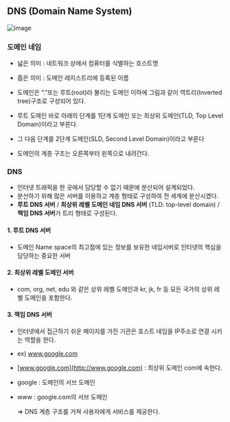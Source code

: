 ## DNS (Domain Name System)

![image](https://user-images.githubusercontent.com/61968474/135806280-ef677953-234f-4db2-b973-cefe5c312bdf.png)

### 도메인 네임
- 넓은 의미 : 네트워크 상에서 컴퓨터를 식별하는 호스트명
- 좁은 의미 : 도메인 레지스트리에 등록된 이름

- 도메인은 “.”또는 루트(root)라 불리는 도메인 이하에 그림과 같이 역트리(Inverted tree)구조로 구성되어 있다.
- 루트 도메인 바로 아래의 단계를 1단계 도메인 또는 최상위 도메인(TLD, Top Level Domain)이라고 부른다.
- 그 다음 단계를 2단계 도메인(SLD, Second Level Domain)이라고 부른다
- 도메인의 계층 구조는 오른쪽부터 왼쪽으로 내려간다.


### DNS

- 인터넷 트래픽을 한 곳에서 담당할 수 없기 때문에 분산되어 설계되었다.
- 분산하기 위해 많은 서버를 이용하고 계층 형태로 구성하여 전 세계에 분산시켰다.
- **루트 DNS 서버** / **최상위 레벨 도메인 네임 DNS 서버** (TLD: top-level domain) / **책임 DNS 서버**가 트리 형태로 구성된다.

#### 1. 루트 DNS 서버

- 도메인 Name space의 최고점에 있는 정보를 보유한 네임서버로 인터넷의 핵심을 담당하는 중요한 서버

#### 2. 최상위 레벨 도메인 서버

- com, org, net, edu 와 같은 상위 레벨 도메인과 kr, jk, fr 등 모든 국가의 상위 레벨 도메인을 포함한다.

#### 3. 책임 DNS 서버

- 인터넷에서 접근하기 쉬운 페이지를 가진 기관은 호스트 네임을 IP주소로 연결 시키는 역할을 한다.

- ex) www.google.com

- [www.google.com](http://www.google.com) : 최상위 도메인 com에 속한다.

- google : 도메인의 서브 도메인

- www : google.com의 서브 도메인

    ⇒ DNS 계층 구조를 거쳐 사용자에게 서비스를 제공한다.
